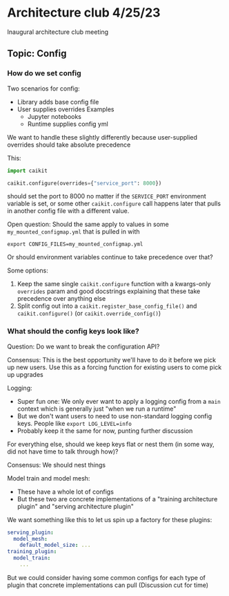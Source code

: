 # Architecture club 4/25/23

Inaugural architecture club meeting

## Topic: Config

### How do we set config

Two scenarios for config:
- Library adds base config file
- User supplies overrides
Examples
  - Jupyter notebooks
  - Runtime supplies config yml

We want to handle these slightly differently because user-supplied overrides should take absolute precedence

This:
```python
import caikit

caikit.configure(overrides={"service_port": 8000})
```
should set the port to 8000 no matter if the `SERVICE_PORT` environment variable is set, or some other 
`caikit.configure` call happens later that pulls in another config file with a different value.

Open question: Should the same apply to values in some `my_mounted_configmap.yml` that is pulled in with
```shell
export CONFIG_FILES=my_mounted_configmap.yml
```
Or should environment variables continue to take precedence over that?

Some options:
1. Keep the same single `caikit.configure` function with a kwargs-only `overrides` param and good docstrings explaining that these take precedence over anything else
2. Split config out into a `caikit.register_base_config_file()` and `caikit.configure()` (or `caikit.override_config()`)

### What should the config keys look like?

Question: Do we want to break the configuration API?

Consensus: This is the best opportunity we'll have to do it before we pick up new users. Use this as a forcing function 
for existing users to come pick up upgrades

Logging:
- Super fun one: We only ever want to apply a logging config from a `main` context which is generally just "when we run a runtime"
- But we don't want users to need to use non-standard logging config keys. People like `export LOG_LEVEL=info`
- Probably keep it the same for now, punting further discussion

For everything else, should we keep keys flat or nest them (in some way, did not have time to talk through how)?

Consensus: We should nest things

Model train and model mesh:
- These have a whole lot of configs
- But these two are concrete implementations of a "training architecture plugin" and "serving architecture plugin"

We want something like this to let us spin up a factory for these plugins:
```yaml
serving_plugin:
  model_mesh:
    default_model_size: ...
training_plugin:
  model_train:
    ...
```
But we could consider having some common configs for each type of plugin that concrete implementations can pull
(Discussion cut for time)
